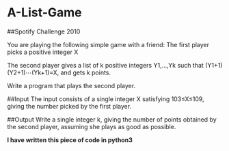 # A-List-Game
##Spotify Challenge 2010

You are playing the following simple game with a friend:
The first player picks a positive integer X
  

The second player gives a list of k
positive integers Y1,…,Yk such that (Y1+1)(Y2+1)⋯(Yk+1)=X, and gets k points.

    

Write a program that plays the second player.

##Input
The input consists of a single integer X satisfying 103≤X≤109, giving the number picked by the first player.

##Output
Write a single integer k, giving the number of points obtained by the second player, assuming she plays as good as possible.

**I have written this piece of code in python3**
